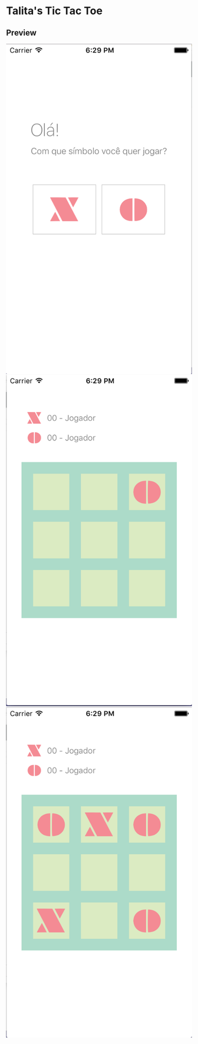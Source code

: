 # Talita's Tic Tac Toe #

Preview
-------
![Initial Screen](/1.png)
![Initial Screen](/2.png)
![Initial Screen](/3.png)
